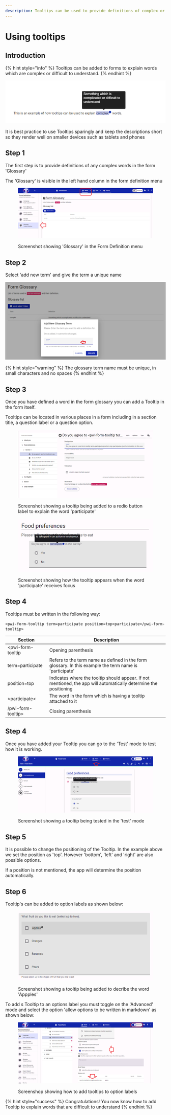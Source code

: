 ```yaml
---
description: Tooltips can be used to provide definitions of complex or technical words
---
```


# Using tooltips

## Introduction

{% hint style="info" %}
Tooltips can be added to forms to explain words which are complex or difficult to understand.&#x20;
{% endhint %}

![An example of a tooltip being used to explain the meaning of the word 'complex'](<../../../.gitbook/assets/image (299) (1) (1) (1) (1) (1) (1) (1).png>)

It is best practice to use Tooltips sparingly and keep the descriptions short so they render well on smaller devices such as tablets and phones

## Step 1

The first step is to provide definitions of any complex words in the form 'Glossary'

The 'Glossary' is visible in the left hand column in the form definition menu

<figure><img src="../../../.gitbook/assets/image (6) (1).png" alt=""><figcaption><p>Screenshot showing 'Glossary' in the Form Definition menu</p></figcaption></figure>

## Step 2

Select 'add new term' and give the term a unique name

![Screenshot showing the input feild for a new glossary term](<../../../.gitbook/assets/image (301) (1) (1) (1) (1) (1) (1) (1) (2).png>)

{% hint style="warning" %}
The glossary term name must be unique, in small characters and no spaces
{% endhint %}

## Step 3

Once you have defined a word in the form glossary you can add a Tooltip in the form itself.

Tooltips can be located in various places in a form including in a section title, a question label or a question option.

<figure><img src="../../../.gitbook/assets/image (1) (1) (1) (1) (1) (1) (1) (1).png" alt=""><figcaption><p>Screenshot showing a tooltip being added to a redio button label to explain the word 'participate'</p></figcaption></figure>

<figure><img src="../../../.gitbook/assets/image (2) (1) (1) (1) (1) (1).png" alt=""><figcaption><p>Screenshot showing how the tooltip appears when the word 'participate' receives focus</p></figcaption></figure>

## Step 4

Tooltips must be written in the following way:

```
<pwi-form-tooltip term=participate position=top>participate</pwi-form-tooltip>
```

| Section            | Description                                                                                                       |
| ------------------ | ----------------------------------------------------------------------------------------------------------------- |
| \<pwi-form-tooltip | Opening parenthesis                                                                                               |
| term=participate   | Refers to the term name as defined in the form glossary. In this example the term name is 'participate'           |
| position=top       | Indicates where the tooltip should appear. If not mentioned, the app will automatically determine the positioning |
| >participate<      | The word in the form which is having a tooltip attached to it                                                     |
| /pwi-form-tooltip> | Closing parenthesis                                                                                               |

## Step 4

Once you have added your Tooltip you can go to the 'Test' mode to test how it is working.

<figure><img src="../../../.gitbook/assets/image (3) (1) (1) (1) (1).png" alt=""><figcaption><p>Screenshot showing a tooltip being tested in the 'test' mode</p></figcaption></figure>

## Step 5

It is possible to change the positioning of the Tooltip. In the example above we set the position as 'top'. However 'bottom', 'left' and 'right' are also possible options.

If a position is not mentioned, the app will determine the position automatically.

## Step 6

Tooltip's can be added to option labels as shown below:

<figure><img src="../../../.gitbook/assets/image (4) (1) (1).png" alt=""><figcaption><p>Screenshot showing a tooltip being added to decribe the word 'Appples'</p></figcaption></figure>

To add s Tooltip to an options label you must toggle on the 'Advanced' mode and select the option 'allow options to be written in markdown' as shown below:

<figure><img src="../../../.gitbook/assets/image (5) (1) (1).png" alt=""><figcaption><p>Screenshop showing how to add tooltips to option labels</p></figcaption></figure>

{% hint style="success" %}
Congratulations!  You now know how to add Tooltip to explain words that are difficult to understand
{% endhint %}
